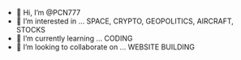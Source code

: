 - 👋 Hi, I’m @PCN777
- 👀 I’m interested in ... SPACE, CRYPTO, GEOPOLITICS, AIRCRAFT, STOCKS
- 🌱 I’m currently learning ... CODING
- 💞️ I’m looking to collaborate on ... WEBSITE BUILDING


<!---
PCN777/PCN777 is a ✨ special ✨ repository because its `README.md` (this file) appears on your GitHub profile.
You can click the Preview link to take a look at your changes.
--->
